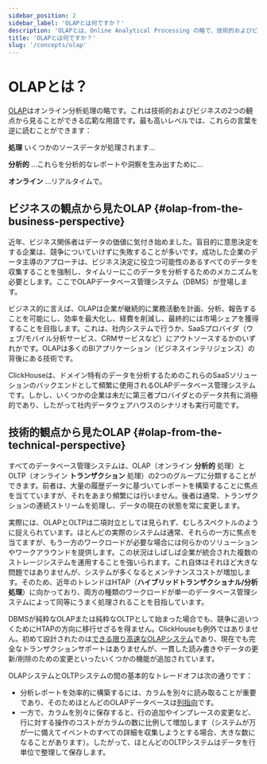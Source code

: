 ```yaml
---
sidebar_position: 2
sidebar_label: 'OLAPとは何ですか？'
description: 'OLAPとは、Online Analytical Processing の略で、技術的およびビジネスの観点から見ることができる広範な用語です。'
title: 'OLAPとは何ですか？'
slug: '/concepts/olap'
---
```





# OLAPとは？

[OLAP](https://en.wikipedia.org/wiki/Online_analytical_processing)はオンライン分析処理の略です。これは技術的およびビジネスの2つの観点から見ることができる広範な用語です。最も高いレベルでは、これらの言葉を逆に読むことができます：

**処理** いくつかのソースデータが処理されます…

**分析的** …これらを分析的なレポートや洞察を生み出すために…

**オンライン** …リアルタイムで。

## ビジネスの観点から見たOLAP {#olap-from-the-business-perspective}

近年、ビジネス関係者はデータの価値に気付き始めました。盲目的に意思決定をする企業は、競争についていけずに失敗することが多いです。成功した企業のデータ主導のアプローチは、ビジネス決定に役立つ可能性のあるすべてのデータを収集することを強制し、タイムリーにこのデータを分析するためのメカニズムを必要とします。ここでOLAPデータベース管理システム（DBMS）が登場します。

ビジネス的に言えば、OLAPは企業が継続的に業務活動を計画、分析、報告することを可能にし、効率を最大化し、経費を削減し、最終的には市場シェアを獲得することを目指します。これは、社内システムで行うか、SaaSプロバイダ（ウェブ/モバイル分析サービス、CRMサービスなど）にアウトソースするかのいずれかです。OLAPは多くのBIアプリケーション（ビジネスインテリジェンス）の背後にある技術です。

ClickHouseは、ドメイン特有のデータを分析するためのこれらのSaaSソリューションのバックエンドとして頻繁に使用されるOLAPデータベース管理システムです。しかし、いくつかの企業は未だに第三者プロバイダとのデータ共有に消極的であり、したがって社内データウェアハウスのシナリオも実行可能です。

## 技術的観点から見たOLAP {#olap-from-the-technical-perspective}

すべてのデータベース管理システムは、OLAP（オンライン **分析的** 処理）とOLTP（オンライン **トランザクション** 処理）の2つのグループに分類することができます。前者は、大量の履歴データに基づいてレポートを構築することに焦点を当てていますが、それをあまり頻繁には行いません。後者は通常、トランザクションの連続ストリームを処理し、データの現在の状態を常に変更します。

実際には、OLAPとOLTPは二項対立としては見られず、むしろスペクトルのように捉えられています。ほとんどの実際のシステムは通常、それらの一方に焦点を当てますが、もう一方のワークロードが必要な場合には何らかのソリューションやワークアラウンドを提供します。この状況はしばしば企業が統合された複数のストレージシステムを運用することを強いられます。これ自体はそれほど大きな問題ではありませんが、システムが多くなるとメンテナンスコストが増加します。そのため、近年のトレンドはHTAP（**ハイブリッドトランザクショナル/分析処理**）に向かっており、両方の種類のワークロードが単一のデータベース管理システムによって同等にうまく処理されることを目指しています。

DBMSが純粋なOLAPまたは純粋なOLTPとして始まった場合でも、競争に追いつくためにHTAPの方向に移行せざるを得ません。ClickHouseも例外ではありません。初めて設計されたのは[できる限り高速なOLAPシステム](/concepts/why-clickhouse-is-so-fast)であり、現在でも完全なトランザクションサポートはありませんが、一貫した読み書きやデータの更新/削除のための変更といったいくつかの機能が追加されています。

OLAPシステムとOLTPシステムの間の基本的なトレードオフは次の通りです：

- 分析レポートを効率的に構築するには、カラムを別々に読み取ることが重要であり、そのためほとんどのOLAPデータベースは[列指向](https://clickhouse.com/engineering-resources/what-is-columnar-database)です。
- 一方で、カラムを別々に保存すると、行の追加やインプレースの変更など、行に対する操作のコストがカラムの数に比例して増加します（システムが万が一に備えてイベントのすべての詳細を収集しようとする場合、大きな数になることがあります）。したがって、ほとんどのOLTPシステムはデータを行単位で整理して保存します。
